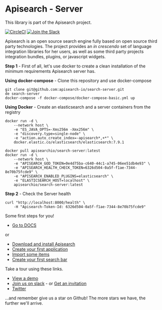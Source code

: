 # Apisearch - Server

This library is part of the Apisearch project.

[![CircleCI](https://circleci.com/gh/apisearch-io/search-server.svg?style=svg)](https://circleci.com/gh/apisearch-io/search-server)
[![Join the Slack](https://img.shields.io/badge/join%20us-on%20slack-blue.svg)](https://apisearch.slack.com)

Apisearch is an open source search engine fully based on open source third party
technologies. The project provides an *in crescendo* set of language 
integration libraries for her users, as well as some third party projects 
integration bundles, plugins, or javascript widgets.

**Step 1** - First of all, let's use docker to create a clean installation of
the minimum requirements Apisearch server has.

**Using docker-compose** - Clone this repository and use docker-compose

```
git clone git@github.com:apisearch-io/search-server.git
de search-server
docker-compose -f docker-compose/docker-compose-basic.yml up
```

**Using Docker** - Create an elasticsearch and a server containers from the
registry

```
docker run -d \
    --network host \
    -e "ES_JAVA_OPTS=-Xms256m -Xmx256m" \
    -e "discovery.type=single-node" \
    -e "action.auto_create_index=-apisearch*,+*" \
    docker.elastic.co/elasticsearch/elasticsearch:7.9.1
    
docker pull apisearchio/search-server:latest
docker run -d \
    --network host \
    -e "APISEARCH_GOD_TOKEN=0e4d75ba-c640-44c1-a745-06ee51db4e93" \
    -e "APISEARCH_HEALTH_CHECK_TOKEN=6326d504-0a5f-f1ae-7344-8e70b75fcde9" \
    -e "APISEARCH_ENABLED_PLUGINS=elasticsearch" \
    -e "ELASTICSEARCH_HOST=localhost" \
    apisearchio/search-server:latest
```

**Step 2** - Check the Server health

```
curl "http://localhost:8000/health" \
    -H "Apisearch-Token-Id: 6326d504-0a5f-f1ae-7344-8e70b75fcde9"
```

Some first steps for you!

- [Go to DOCS](http://docs.apisearch.io)

or

- [Download and install Apisearch](http://docs.apisearch.io/#download-and-install-apisearch)
- [Create your first application](http://docs.apisearch.io/#create-your-first-application)
- [Import some items](http://docs.apisearch.io/#import-some-items)
- [Create your first search bar](http://docs.apisearch.io/#create-my-first-search-bar)

Take a tour using these links.

- [View a demo](http://apisearch.io)
- [Join us on slack](https://apisearch.slack.com) - or [Get an invitation](https://apisearch-slack.herokuapp.com/)
- [Twitter](https://twitter.com/apisearch_io)

...and remember give us a star on Github! The more stars we have, the further
we'll arrive.

